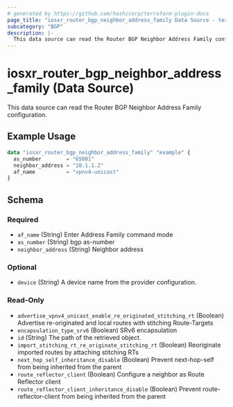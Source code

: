```yaml
---
# generated by https://github.com/hashicorp/terraform-plugin-docs
page_title: "iosxr_router_bgp_neighbor_address_family Data Source - terraform-provider-iosxr"
subcategory: "BGP"
description: |-
  This data source can read the Router BGP Neighbor Address Family configuration.
---
```


# iosxr_router_bgp_neighbor_address_family (Data Source)

This data source can read the Router BGP Neighbor Address Family configuration.

## Example Usage

```terraform
data "iosxr_router_bgp_neighbor_address_family" "example" {
  as_number        = "65001"
  neighbor_address = "10.1.1.2"
  af_name          = "vpnv4-unicast"
}
```

<!-- schema generated by tfplugindocs -->
## Schema

### Required

- `af_name` (String) Enter Address Family command mode
- `as_number` (String) bgp as-number
- `neighbor_address` (String) Neighbor address

### Optional

- `device` (String) A device name from the provider configuration.

### Read-Only

- `advertise_vpnv4_unicast_enable_re_originated_stitching_rt` (Boolean) Advertise re-originated and local routes with stitching Route-Targets
- `encapsulation_type_srv6` (Boolean) SRv6 encapsulation
- `id` (String) The path of the retrieved object.
- `import_stitching_rt_re_originate_stitching_rt` (Boolean) Reoriginate imported routes by attaching stitching RTs
- `next_hop_self_inheritance_disable` (Boolean) Prevent next-hop-self from being inherited from the parent
- `route_reflector_client` (Boolean) Configure a neighbor as Route Reflector client
- `route_reflector_client_inheritance_disable` (Boolean) Prevent route-reflector-client from being inherited from the parent
